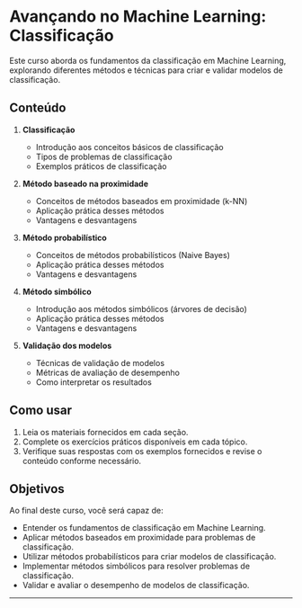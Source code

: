# Avançando no Machine Learning: Classificação

Este curso aborda os fundamentos da classificação em Machine Learning, explorando diferentes métodos e técnicas para criar e validar modelos de classificação.

## Conteúdo

1. **Classificação**
   - Introdução aos conceitos básicos de classificação
   - Tipos de problemas de classificação
   - Exemplos práticos de classificação

2. **Método baseado na proximidade**
   - Conceitos de métodos baseados em proximidade (k-NN)
   - Aplicação prática desses métodos
   - Vantagens e desvantagens

3. **Método probabilístico**
   - Conceitos de métodos probabilísticos (Naive Bayes)
   - Aplicação prática desses métodos
   - Vantagens e desvantagens

4. **Método simbólico**
   - Introdução aos métodos simbólicos (árvores de decisão)
   - Aplicação prática desses métodos
   - Vantagens e desvantagens

5. **Validação dos modelos**
   - Técnicas de validação de modelos
   - Métricas de avaliação de desempenho
   - Como interpretar os resultados

## Como usar

1. Leia os materiais fornecidos em cada seção.
2. Complete os exercícios práticos disponíveis em cada tópico.
3. Verifique suas respostas com os exemplos fornecidos e revise o conteúdo conforme necessário.

## Objetivos

Ao final deste curso, você será capaz de:
- Entender os fundamentos de classificação em Machine Learning.
- Aplicar métodos baseados em proximidade para problemas de classificação.
- Utilizar métodos probabilísticos para criar modelos de classificação.
- Implementar métodos simbólicos para resolver problemas de classificação.
- Validar e avaliar o desempenho de modelos de classificação.
---
